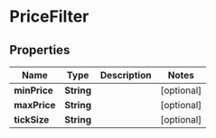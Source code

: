 
# PriceFilter

## Properties
Name | Type | Description | Notes
------------ | ------------- | ------------- | -------------
**minPrice** | **String** |  |  [optional]
**maxPrice** | **String** |  |  [optional]
**tickSize** | **String** |  |  [optional]



